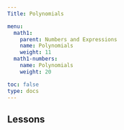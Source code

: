 ```yaml
---
Title: Polynomials

menu:
  math1:
    parent: Numbers and Expressions
    name: Polynomials
    weight: 11
  math1-numbers:
    name: Polynomials
    weight: 20

toc: false
type: docs
---
```


## Lessons
